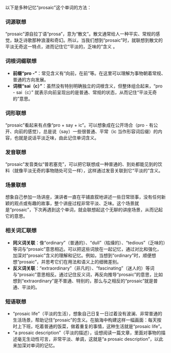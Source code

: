 以下是多种记忆“prosaic”这个单词的方法：

### 词源联想
“prosaic”源自拉丁语“prosa”，意为“散文”。散文通常给人一种平实、常规的感觉，缺乏诗歌那种浪漫和奇幻。所以，当我们想到“prosaic”时，就联想到散文的平淡无奇这一特点，进而记住它“平淡的，乏味的”含义 。

### 词根词缀联想
 - **前缀“pro -”**：常见含义有“向前，在前”等。在这里可以理解为事物朝着常规、普通的方向发展。
 - **词根“sai（c）”**：虽然没有特别明确独立的词根含义，但整体组合起来，“pro - sai（c）” 就表示向前呈现出的是普通、常规的状态，从而记住“平淡无奇的”意思。

### 词形联想
“prosaic”看起来有点像“pro + say + ic”。可以想象成在公开场合（pro - 有公开、向前的感觉），总是说（say）一些很普通、平常（ic 当作形容词后缀）的内容，也就是说话平淡乏味，由此记住单词含义。

### 发音联想
“prosaic”发音类似“普若塞克”，可以把它联想成一种普通的、到处都能见到的饮料（就像平淡无奇的事物随处可见一样），这样通过发音关联到它“平淡的”含义。

### 场景联想
想象自己参加一场讲座，演讲者一直在平铺直叙地讲述一些日常琐事，没有任何新颖的观点或有趣的故事，整个讲座过程非常平淡、乏味。这个场景就是“prosaic”，下次再遇到这个单词，就会联想起这个无聊的讲座场景，从而记起它的意思。

### 相关词汇联想
 - **同义词关联**：像“ordinary”（普通的）、“dull”（枯燥的）、“tedious”（乏味的）等词与“prosaic”意思相近。可以把这些词放在一起记忆，通过对比和强化，加深对“prosaic”含义的理解和记忆。例如，当想到“ordinary”时，顺便想想“prosaic”，并思考它们在用法和语义上的细微差别。
 - **反义词关联**：“extraordinary”（非凡的）、“fascinating”（迷人的）等词与“prosaic”意思相反。通过记住反义词，再反向推导“prosaic”的意思，比如想到“extraordinary”是不普通、特别的，那么与之相反的“prosaic”就是普通、平淡的。

### 短语联想
 - “prosaic life”（平淡的生活），想象自己日复一日过着没有波澜、非常普通的生活场景，帮助记住“prosaic”的含义。在脑海中构建这样一幅画面：每天按时上下班，吃着普通的饭菜，做着重复的事情，这种生活就是“prosaic life”。
 - “a prosaic description”（平淡的描述），设想阅读一篇文章，里面对事物的描述毫无生动性可言，非常平淡、单调，这就是“a prosaic description”，以此来加深对单词的记忆。 